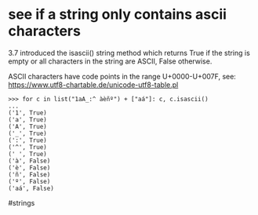 # see if a string only contains ascii characters

3.7 introduced the isascii() string method which returns True if the string is empty or all characters in the string are ASCII, False otherwise.

ASCII characters have code points in the range U+0000-U+007F, see: https://www.utf8-chartable.de/unicode-utf8-table.pl

```
>>> for c in list("1aA_:^ àèñº") + ["aá"]: c, c.isascii()
...
('1', True)
('a', True)
('A', True)
('_', True)
(':', True)
('^', True)
(' ', True)
('à', False)
('è', False)
('ñ', False)
('º', False)
('aá', False)
```

#strings
